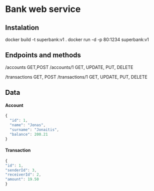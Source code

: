 # Bank web service

## Instalation

docker build -t superbank:v1 .
docker run -d -p 80:1234 superbank:v1

## Endpoints and methods
/accounts  GET,POST
/accounts/1  GET, UPDATE, PUT, DELETE

/transactions  GET, POST
/transactions/1  GET, UPDATE, PUT, DELETE

## Data

#### Account
```javascript
{
  "id": 1,
  "name": "Jonas",
  "surname": "Jonaitis",
  "balance": 200.21
}
```

#### Transaction
```javascript
{
"id": 1,
"senderId": 3,
"receiverId": 2,
"amount": 19.50
}
```
